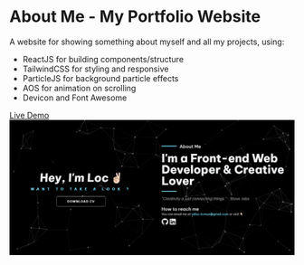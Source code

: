 # About Me - My Portfolio Website

A website for showing something about myself and all my projects, using:

- ReactJS for building components/structure
- TailwindCSS for styling and responsive
- ParticleJS for background particle effects
- AOS for animation on scrolling
- Devicon and Font Awesome

[Live Demo](https://kryonics.me/about)
<img src="./screenshots/about.png">
